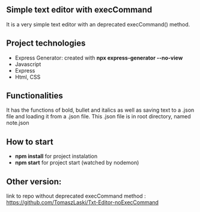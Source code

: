 ## Simple text editor with execCommand

It is a very simple text editor with an deprecated execCommand() method.

## Project technologies

- Express Generator: created with **npx express-generator --no-view**
- Javascript
- Express
- Html, CSS

## Functionalities

It has the functions of bold, bullet and italics as well as saving text to a .json file and loading it from a .json file. This .json file is in root directory, named note.json

## How to start

- **npm install** for project instalation
- **npm start** for project start (watched by nodemon)

## Other version:

link to repo without deprecated execCommand method : https://github.com/TomaszLaski/Txt-Editor-noExecCommand
